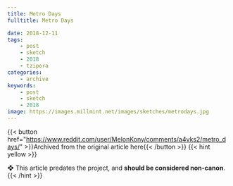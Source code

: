 ```yaml
---
title: Metro Days
fulltitle: Metro Days

date: 2018-12-11
tags:
    - post
    - sketch
    - 2018
    - tzipora
categories:
    - archive
keywords:
    - post
    - sketch
    - 2018
image: https://images.millmint.net/images/sketches/metrodays.jpg
---
```

{{< button href="https://www.reddit.com/user/MelonKony/comments/a4vks2/metro_days/" >}}Archived from the original article here{{< /button >}}
{{< hint yellow >}}

❖ This article predates the project, and **should be considered non-canon**.
{{< /hint >}}

